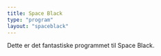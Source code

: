 ```yaml
---
title: Space Black
type: "program"
layout: "spaceblack"
---
```


Dette er det fantastiske programmet til Space Black.
